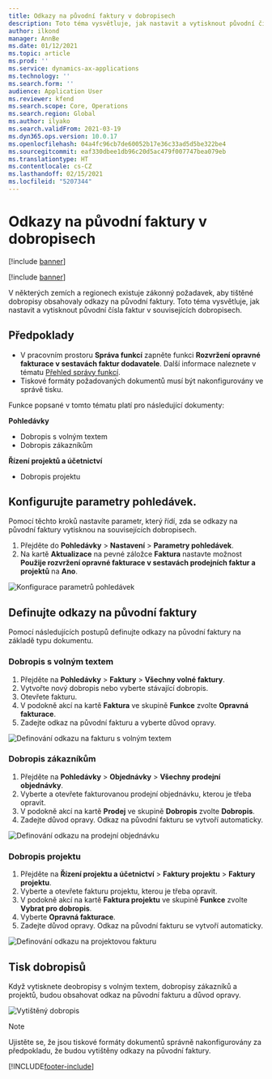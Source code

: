```yaml
---
title: Odkazy na původní faktury v dobropisech
description: Toto téma vysvětluje, jak nastavit a vytisknout původní čísla faktur v souvisejících dobropisech.
author: ilkond
manager: AnnBe
ms.date: 01/12/2021
ms.topic: article
ms.prod: ''
ms.service: dynamics-ax-applications
ms.technology: ''
ms.search.form: ''
audience: Application User
ms.reviewer: kfend
ms.search.scope: Core, Operations
ms.search.region: Global
ms.author: ilyako
ms.search.validFrom: 2021-03-19
ms.dyn365.ops.version: 10.0.17
ms.openlocfilehash: 04a4fc96cb7de60052b17e36c33ad5d5be322be4
ms.sourcegitcommit: eaf330dbee1db96c20d5ac479f007747bea079eb
ms.translationtype: HT
ms.contentlocale: cs-CZ
ms.lasthandoff: 02/15/2021
ms.locfileid: "5207344"
---
```

# <a name="references-to-original-invoices-in-credit-notes"></a>Odkazy na původní faktury v dobropisech

[!include [banner](../includes/banner.md)]

[!include [banner](../includes/preview-banner.md)]

V některých zemích a regionech existuje zákonný požadavek, aby tištěné dobropisy obsahovaly odkazy na původní faktury. Toto téma vysvětluje, jak nastavit a vytisknout původní čísla faktur v souvisejících dobropisech.

## <a name="prerequisites"></a>Předpoklady

- V pracovním prostoru **Správa funkcí** zapněte funkci **Rozvržení opravné fakturace v sestavách faktur dodavatele**. Další informace naleznete v tématu [Přehled správy funkcí](../../fin-and-ops/get-started/feature-management/feature-management-overview.md).
- Tiskové formáty požadovaných dokumentů musí být nakonfigurovány ve správě tisku.

Funkce popsané v tomto tématu platí pro následující dokumenty:

**Pohledávky**

- Dobropis s volným textem
- Dobropis zákazníkům

**Řízení projektů a účetnictví**

- Dobropis projektu

## <a name="configure-accounts-receivable-parameters"></a>Konfigurujte parametry pohledávek.

Pomocí těchto kroků nastavíte parametr, který řídí, zda se odkazy na původní faktury vytisknou na souvisejících dobropisech.

1. Přejděte do **Pohledávky** \> **Nastavení** \> **Parametry pohledávek**.
2. Na kartě **Aktualizace** na pevné záložce **Faktura** nastavte možnost **Použije rozvržení opravné fakturace v sestavách prodejních faktur a projektů** na **Ano**.

![Konfigurace parametrů pohledávek](media/original-invoice-number-in-credit-note.jpg)

## <a name="define-references-to-original-invoices"></a>Definujte odkazy na původní faktury

Pomocí následujících postupů definujte odkazy na původní faktury na základě typu dokumentu.

### <a name="free-text-credit-note"></a>Dobropis s volným textem

1. Přejděte na **Pohledávky** \> **Faktury** \> **Všechny volné faktury**.
2. Vytvořte nový dobropis nebo vyberte stávající dobropis.
3. Otevřete fakturu.
4. V podokně akcí na kartě **Faktura** ve skupině **Funkce** zvolte **Opravná fakturace**.
5. Zadejte odkaz na původní fakturu a vyberte důvod opravy.

![Definování odkazu na fakturu s volným textem](media/reference-original-invoice-FTI.jpg)

### <a name="customer-credit-note"></a>Dobropis zákazníkům

1. Přejděte na **Pohledávky** \> **Objednávky** \> **Všechny prodejní objednávky**.
2. Vyberte a otevřete fakturovanou prodejní objednávku, kterou je třeba opravit.
3. V podokně akcí na kartě **Prodej** ve skupině **Dobropis** zvolte **Dobropis**.
4. Zadejte důvod opravy. Odkaz na původní fakturu se vytvoří automaticky.

![Definování odkazu na prodejní objednávku](media/reference-original-invoice-SO.jpg)

### <a name="project-credit-note"></a>Dobropis projektu

1. Přejděte na **Řízení projektu a účetnictví** \> **Faktury projektu** \> **Faktury projektu**.
2. Vyberte a otevřete fakturu projektu, kterou je třeba opravit.
3. V podokně akcí na kartě **Faktura projektu** ve skupině **Funkce** zvolte **Vybrat pro dobropis**.
4. Vyberte **Opravná fakturace**.
5. Zadejte důvod opravy. Odkaz na původní fakturu se vytvoří automaticky.

![Definování odkazu na projektovou fakturu](media/reference-original-invoice-project.jpg)

## <a name="printing-credit-notes"></a>Tisk dobropisů

Když vytisknete deobropisy s volným textem, dobropisy zákazníků a projektů, budou obsahovat odkaz na původní fakturu a důvod opravy.

![Vytištěný dobropis](media/credit-note-FTI.jpg)

> [!NOTE]
> Ujistěte se, že jsou tiskové formáty dokumentů správně nakonfigurovány za předpokladu, že budou vytištěny odkazy na původní faktury.


[!INCLUDE[footer-include](../../includes/footer-banner.md)]
